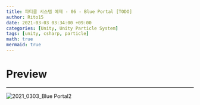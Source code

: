 ```yaml
---
title: 파티클 시스템 예제 - 06 - Blue Portal [TODO]
author: Rito15
date: 2021-03-03 03:34:00 +09:00
categories: [Unity, Unity Particle System]
tags: [unity, csharp, particle]
math: true
mermaid: true
---
```


# Preview
---

![2021_0303_Blue Portal2](https://user-images.githubusercontent.com/42164422/109697611-c8ab8f80-7bd1-11eb-94df-696094ce62ea.gif)